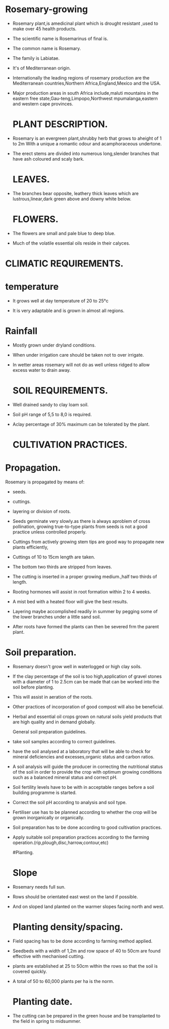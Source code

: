 # Rosemary-growing

 - Rosemary plant,is amedicinal plant which is drought resistant ,used to make over 45 health products.

 - The scientific name is Rosemarinus of final is.

 - The common name is Rosemary.

 - The family is Labiatae.

 - It's of Mediterranean origin.

 - Internationally the leading regions of rosemary production are the Mediterranean countries,Northern Africa,England,Mexico and the USA.

 - Major production areas in south Africa include,maluti mountains in the eastern free state,Gau-teng,Limpopo,Northwest mpumalanga,eastern and western cape provinces.

   # PLANT DESCRIPTION.

 - Rosemary is an evergreen plant,shrubby herb that grows to aheight of 1 to 2m
With a unique a romantic odour and acamphoraceous undertone.

 - The erect stems are divided into numerous long,slender branches that have ash coloured and scaly bark.

   # LEAVES.

 - The branches bear opposite, leathery thick leaves which are lustrous,linear,dark green above and downy white below.

   # FLOWERS.

 - The flowers are small and pale blue to deep blue.

 - Much of the volatile essential oils reside in their calyces.

# CLIMATIC REQUIREMENTS.

 # temperature
 
 - It grows well at day temperature of 20 to 25°c
 
 - It is very adaptable and is grown in almost all regions.

 # Rainfall

 - Mostly grown under dryland conditions.
 
 - When under irrigation care should be taken not to over irrigate.
 
 - In wetter areas rosemary will not do as well unless ridged to allow excess water to drain away.
 
   # SOIL REQUIREMENTS.

 - Well drained sandy to clay loam soil.
 
 - Soil pH range of 5,5 to 8,0 is required.
 
 - Aclay percentage of 30% maximum can be tolerated by the plant.
 
   # CULTIVATION PRACTICES.

 # Propagation.
  
  Rosemary is propagated by means of:

 - seeds.

 - cuttings.

 - layering or division of roots.

 - Seeds germinate very slowly.as there is always aproblem of cross pollination, growing true-to-type plants from seeds is not a good practice unless controlled properly.
 
 
 - Cuttings from actively growing stem tips are good way to propagate new plants efficiently,
 
 - Cuttings of 10 to 15cm length are taken.
 
 - The bottom two thirds are stripped from leaves.
 
 - The cutting is inserted in a proper growing medium.,half two thirds of length.
 
 - Rooting hormones will assist in root formation within 2 to 4 weeks.
 
 - A mist bed with a heated floor will give the best results.

 - Layering maybe accomplished readily in summer by pegging some of the lower branches under a little sand soil.
 
 - After roots have formed the plants can then be severed frm the parent plant.

  # Soil preparation.
   
  -  Rosemary doesn't grow well in waterlogged or high clay soils.
   
  - If the clay percentage of the soil is too high,application of gravel stones with a diameter of 1 to 2.5cm can be made that can be worked into the soil before planting.
   
  - This will assist in aeration of the roots.
   
  - Other practices of incorporation of good compost will also be beneficial.
   
  - Herbal and essential oil crops grown on natural soils yield products that are high quality and in demand globally.
   
    General soil preparation guidelines.

  - take soil samples according to correct guidelines.
  
  - have the soil analysed at a laboratory that will be able to check for mineral deficiencies and excesses,organic status and carbon ratios.
  
  - A soil analysis will guide the producer in correcting the nutritional status of the soil in order to provide the crop with optimum growing conditions such as a balanced mineral status and correct pH.
  
  - Soil fertility levels have to be with in acceptable ranges before a soil building programme is started.
  
  - Correct the soil pH according to analysis and soil type.
   
  - Fertiliser use has to be planned according to whether the crop will be grown inorganically or organically.
 
  - Soil preparation has to be done according to good cultivation practices.
  
  - Apply suitable soil preparation practices according to the farming operation.(rip,plough,disc,harrow,contour,etc)
 
    #Planting.
     
     # Slope
      
   -  Rosemary needs full sun.
    
   -  Rows should be orientated east west on the land if possible.
    
   -  And on sloped land planted on the warmer slopes facing north and west.
      
      # Planting density/spacing.
    
   - Field spacing has to be done according to farming method applied.
    
   - Seedbeds with a width of 1,2m and row space of 40 to 50cm are found effective with mechanised cutting.
    
   - plants are established at 25 to 50cm within the rows so that the soil is covered quickly.
    
   - A total of 50 to 60,000 plants per ha is the norm.
      
      # Planting date.
    
   - The cutting can be prepared in the green house and be transplanted to the field in spring to midsummer.

